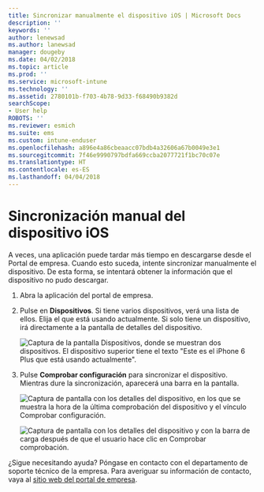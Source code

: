 ```yaml
---
title: Sincronizar manualmente el dispositivo iOS | Microsoft Docs
description: ''
keywords: ''
author: lenewsad
ms.author: lanewsad
manager: dougeby
ms.date: 04/02/2018
ms.topic: article
ms.prod: ''
ms.service: microsoft-intune
ms.technology: ''
ms.assetid: 2780101b-f703-4b78-9d33-f68490b9382d
searchScope:
- User help
ROBOTS: ''
ms.reviewer: esmich
ms.suite: ems
ms.custom: intune-enduser
ms.openlocfilehash: a896e4a86cbeaacc07bdb4a32606a67b0049e3e1
ms.sourcegitcommit: 7f46e9990797bdfa669ccba2077721f1bc70c07e
ms.translationtype: HT
ms.contentlocale: es-ES
ms.lasthandoff: 04/04/2018
---
```

# <a name="sync-your-ios-device-manually"></a>Sincronización manual del dispositivo iOS

A veces, una aplicación puede tardar más tiempo en descargarse desde el Portal de empresa. Cuando esto suceda, intente sincronizar manualmente el dispositivo. De esta forma, se intentará obtener la información que el dispositivo no pudo descargar.

1. Abra la aplicación del portal de empresa.

2. Pulse en **Dispositivos**. Si tiene varios dispositivos, verá una lista de ellos. Elija el que está usando actualmente. Si solo tiene un dispositivo, irá directamente a la pantalla de detalles del dispositivo.

    ![Captura de la pantalla Dispositivos, donde se muestran dos dispositivos. El dispositivo superior tiene el texto "Este es el iPhone 6 Plus que está usando actualmente".](/intune-user-help/media/ios_sync_1_CP_after_1804.png)

3. Pulse **Comprobar configuración** para sincronizar el dispositivo. Mientras dure la sincronización, aparecerá una barra en la pantalla.

    ![Captura de pantalla con los detalles del dispositivo, en los que se muestra la hora de la última comprobación del dispositivo y el vínculo Comprobar configuración.](/intune-user-help/media/ios_sync_2_CP_after_1804.png)  

   ![Captura de pantalla con los detalles del dispositivo y con la barra de carga después de que el usuario hace clic en Comprobar comprobación.](/intune-user-help/media/ios_sync_3_CP-after_1804.png)

¿Sigue necesitando ayuda? Póngase en contacto con el departamento de soporte técnico de la empresa. Para averiguar su información de contacto, vaya al [sitio web del portal de empresa](https://portal.manage.microsoft.com#HelpDeskDialog).

